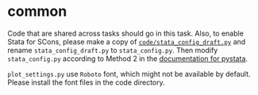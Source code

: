 # common

Code that are shared across tasks should go in this task.
Also, to enable Stata for SCons,
    please make a copy of [`code/stata_config_draft.py`](code/stata_config_draft.py)
    and rename `stata_config_draft.py` to `stata_config.py`.
Then modify `stata_config.py` according to Method 2 in the
    [documentation for pystata](https://www.stata.com/python/pystata17/install.html).

`plot_settings.py` use `Roboto` font, which might not be available by default.
Please install the font files in the code directory.

